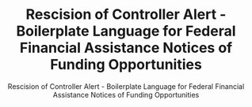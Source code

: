---
layout: resources-landing
title: "Rescision of Controller Alert - Boilerplate Language for Federal Financial Assistance Notices of Funding Opportunities"
subtitle: "Rescision of Controller Alert - Boilerplate Language for Federal Financial Assistance Notices of Funding Opportunities"
doc-link: ../assets/files/Controller_Alert_Rescinding Boilerplate Language_Clean.pdf
filters: federal-financial-assistance controller-alert omb 2021
fiscal_year: 2021
---